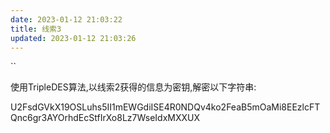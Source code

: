 ```yaml
---
date: 2023-01-12 21:03:22
title: 线索3
updated: 2023-01-12 21:03:26
---
```

``

使用TripleDES算法,以线索2获得的信息为密钥,解密以下字符串:

U2FsdGVkX19OSLuhs5II1mEWGdiISE4R0NDQv4ko2FeaB5mOaMi8EEzlcFTQnc6gr3AYOrhdEcStfIrXo8Lz7WseIdxMXXUX
